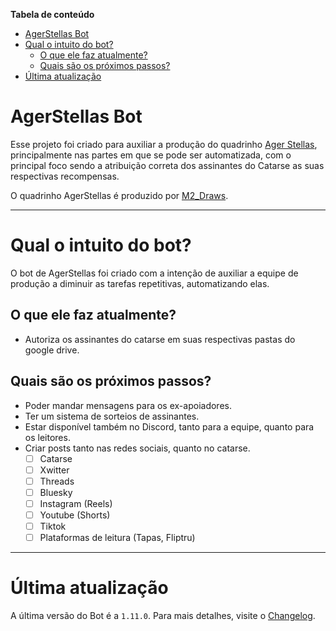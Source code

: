 **Tabela de conteúdo**
- [AgerStellas Bot](#agerstellas-bot)
- [Qual o intuito do bot?](#qual-o-intuito-do-bot)
  - [O que ele faz atualmente?](#o-que-ele-faz-atualmente)
  - [Quais são os próximos passos?](#quais-são-os-próximos-passos)
- [Última atualização](#última-atualização)

# AgerStellas Bot

Esse projeto foi criado para auxiliar a produção do quadrinho [Ager Stellas](https://www.catarse.me/agerstellas), principalmente nas partes em que se pode ser automatizada, com o principal foco sendo a atribuição correta dos assinantes do Catarse as suas respectivas recompensas.

O quadrinho AgerStellas é produzido por [M2_Draws](https://www.instagram.com/m2_draws/).

___
# Qual o intuito do bot?

O bot de AgerStellas foi criado com a intenção de auxiliar a equipe de produção a diminuir as tarefas repetitivas, automatizando elas.

## O que ele faz atualmente?

- Autoriza os assinantes do catarse em suas respectivas pastas do google drive.

## Quais são os próximos passos?

- Poder mandar mensagens para os ex-apoiadores.
- Ter um sistema de sorteios de assinantes.
- Estar disponível também no Discord, tanto para a equipe, quanto para os leitores.
- Criar posts tanto nas redes sociais, quanto no catarse.
  - [ ] Catarse
  - [ ] Xwitter
  - [ ] Threads
  - [ ] Bluesky
  - [ ] Instagram (Reels)
  - [ ] Youtube (Shorts)
  - [ ] Tiktok
  - [ ] Plataformas de leitura (Tapas, Fliptru)

___
# Última atualização

A última versão do Bot é a `1.11.0`.
Para mais detalhes, visite o [Changelog](CHANGELOG.MD).